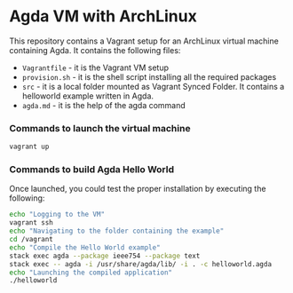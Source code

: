 # Agda VM with ArchLinux

This repository contains a Vagrant setup for an ArchLinux virtual machine containing Agda.
It contains the following files:

- `Vagrantfile` - it is the Vagrant VM setup
- `provision.sh` - it is the shell script installing all the required packages
- `src` - it is a local folder mounted as Vagrant Synced Folder. It contains a helloworld example written in Agda.
- `agda.md` - it is the help of the agda command


### Commands to launch the virtual machine

```bash
vagrant up
```

### Commands to build Agda Hello World
Once launched, you could test the proper installation by executing the following:

```bash
echo "Logging to the VM"
vagrant ssh
echo "Navigating to the folder containing the example"
cd /vagrant
echo "Compile the Hello World example"
stack exec agda --package ieee754 --package text
stack exec -- agda -i /usr/share/agda/lib/ -i . -c helloworld.agda
echo "Launching the compiled application"
./helloworld
```

